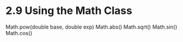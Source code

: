 # 2.9 Using the Math Class
Math.pow(double base, double exp)
Math.abs()
Math.sqrt()
Math.sin()
Math.cos()